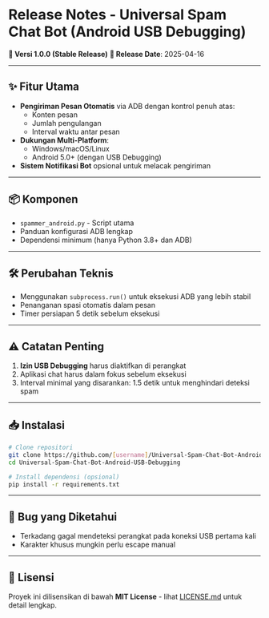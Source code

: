 # Release Notes - Universal Spam Chat Bot (Android USB Debugging)

**🚀 Versi 1.0.0 (Stable Release)**
**📅 Release Date**: 2025-04-16

---

## ✨ Fitur Utama

- **Pengiriman Pesan Otomatis** via ADB dengan kontrol penuh atas:
  - Konten pesan
  - Jumlah pengulangan
  - Interval waktu antar pesan
- **Dukungan Multi-Platform**:
  - Windows/macOS/Linux
  - Android 5.0+ (dengan USB Debugging)
- **Sistem Notifikasi Bot** opsional untuk melacak pengiriman

---

## 📦 Komponen

- `spammer_android.py` - Script utama
- Panduan konfigurasi ADB lengkap
- Dependensi minimum (hanya Python 3.8+ dan ADB)

---

## 🛠️ Perubahan Teknis

- Menggunakan `subprocess.run()` untuk eksekusi ADB yang lebih stabil
- Penanganan spasi otomatis dalam pesan
- Timer persiapan 5 detik sebelum eksekusi

---

## ⚠️ Catatan Penting

1. **Izin USB Debugging** harus diaktifkan di perangkat
2. Aplikasi chat harus dalam fokus sebelum eksekusi
3. Interval minimal yang disarankan: 1.5 detik untuk menghindari deteksi spam

---

## 📥 Instalasi

```bash
# Clone repositori
git clone https://github.com/[username]/Universal-Spam-Chat-Bot-Android-USB-Debugging.git
cd Universal-Spam-Chat-Bot-Android-USB-Debugging

# Install dependensi (opsional)
pip install -r requirements.txt
```

---

## 🐛 Bug yang Diketahui

- Terkadang gagal mendeteksi perangkat pada koneksi USB pertama kali
- Karakter khusus mungkin perlu escape manual

---

## 📜 Lisensi

Proyek ini dilisensikan di bawah **MIT License** - lihat [LICENSE.md]() untuk detail lengkap.
